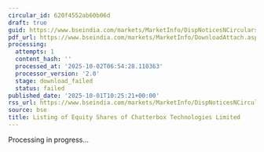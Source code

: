 ```yaml
---
circular_id: 620f4552ab60b06d
draft: true
guid: https://www.bseindia.com/markets/MarketInfo/DispNoticesNCirculars.aspx?Noticeid={113A65E0-3B9C-488C-94FA-CB1306EC4997}&noticeno=20251001-25&dt=10/01/2025&icount=25&totcount=83&flag=0
pdf_url: https://www.bseindia.com/markets/MarketInfo/DownloadAttach.aspx?id=20251001-25&attachedId=
processing:
  attempts: 1
  content_hash: ''
  processed_at: '2025-10-02T06:54:28.110363'
  processor_version: '2.0'
  stage: download_failed
  status: failed
published_date: '2025-10-01T10:25:21+00:00'
rss_url: https://www.bseindia.com/markets/MarketInfo/DispNoticesNCirculars.aspx?Noticeid={113A65E0-3B9C-488C-94FA-CB1306EC4997}&noticeno=20251001-25&dt=10/01/2025&icount=25&totcount=83&flag=0
source: bse
title: Listing of Equity Shares of Chatterbox Technologies Limited
---
```


Processing in progress...
